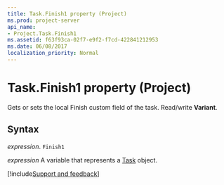 ```yaml
---
title: Task.Finish1 property (Project)
ms.prod: project-server
api_name:
- Project.Task.Finish1
ms.assetid: f63f93ca-02f7-e9f2-f7cd-422841212953
ms.date: 06/08/2017
localization_priority: Normal
---
```



# Task.Finish1 property (Project)

Gets or sets the local Finish custom field of the task. Read/write  **Variant**.


## Syntax

_expression_. `Finish1`

_expression_ A variable that represents a [Task](./Project.Task.md) object.

[!include[Support and feedback](~/includes/feedback-boilerplate.md)]